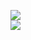 [![](https://img.shields.io/badge/Made%20With-Github%20Spray-lightgrey.svg?style=for-the-badge&logo=github)](https://github.com/Annihil/github-spray#3518)  
[![](https://i.imgur.com/2DrTn0Z.gif)](https://github.com/Annihil/github-spray)